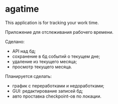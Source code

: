 # agatime
This application is for tracking your work time.


Приложение для отслеживания рабочего времени.

Сделано:
 - API над бд;
 - сохранение в бд событий о текущем дне;
 - удаление из текущего месяца;
 - просмотр текущего месяца.
 
Планируется сделать:
 - график с переработками и недоработками;
 - GUI: редактирование записей бд;
 - авто проставка checkpoint-ов по локации.
